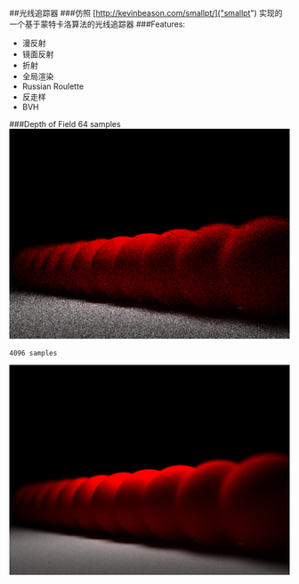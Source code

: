 ##光线追踪器
###仿照 [http://kevinbeason.com/smallpt/]("smallpt") 实现的一个基于蒙特卡洛算法的光线追踪器
###Features:
* 漫反射
* 镜面反射
* 折射
* 全局渲染
* Russian Roulette
* 反走样
* BVH


###Depth of Field
	64 samples
![](./image/depth_of_field_64.png)

	4096 samples
![](./image/depth_of_field_4096.png)
